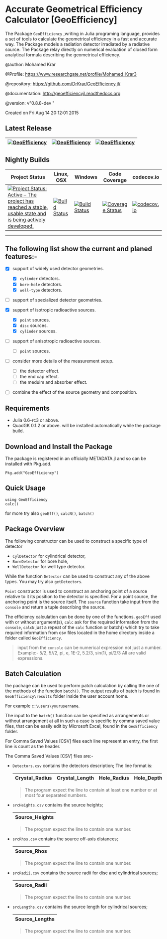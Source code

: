 # Accurate Geometrical Efficiency Calculator [GeoEfficiency]

The Package `GeoEfficiency` ,writing in Julia programing language, provides a set of tools  to calculate the geometrical efficiency in a fast and accurate way. The Package models a radiation detector irradiated by a radiative source. 
The Package relay directly on numerical evaluation of closed form analytical formula describing the geometrical efficiency.

@author: Mohamed Krar

@Profile: https://www.researchgate.net/profile/Mohamed_Krar3

@repository: https://github.com/DrKrar/GeoEfficiency.jl/

@documentation: http://geoefficiencyjl.readthedocs.org

@version: v"0.8.8-dev "

Created on Fri Aug 14 20:12:01 2015


## Latest Release 
[![GeoEfficiency](http://pkg.julialang.org/badges/GeoEfficiency_0.4.svg)](http://pkg.julialang.org/?pkg=GeoEfficiency)  | [![GeoEfficiency](http://pkg.julialang.org/badges/GeoEfficiency_0.5.svg)](http://pkg.julialang.org/?pkg=GeoEfficiency)  | [![GeoEfficiency](http://pkg.julialang.org/badges/GeoEfficiency_0.6.svg)](http://pkg.julialang.org/?pkg=GeoEfficiency) 
----|----|----

## Nightly Builds

Project Status | Linux, OSX | Windows | Code Coverage | codecov.io
----|----|----|----|----
[![Project Status: Active – The project has reached a stable, usable state and is being actively developed.](http://www.repostatus.org/badges/latest/active.svg)](http://www.repostatus.org/#active) | [![Build Status](https://travis-ci.org/DrKrar/GeoEfficiency.jl.svg)](https://travis-ci.org/DrKrar/GeoEfficiency.jl) | [![Build Status](https://ci.appveyor.com/api/projects/status/ew595nn4njmm4dbl?svg=true)](https://ci.appveyor.com/project/DrKrar/GeoEfficiency-jl) | [![Coverage Status](https://coveralls.io/repos/github/DrKrar/GeoEfficiency.jl/badge.svg?branch=master)](https://coveralls.io/github/DrKrar/GeoEfficiency.jl?branch=master) | [![codecov.io](http://codecov.io/github/DrKrar/GeoEfficiency.jl/coverage.svg?branch=master)](http://codecov.io/github/DrKrar/GeoEfficiency.jl?branch=master)

---

## The following list show the current and planed features:-

 - [x] support of widely used detector geometries.
      - [x] `cylinder` detectors.
      - [x] `bore-hole` detectors.
      - [x] `well-type` detectors.
	
 - [ ] support of specialized detector geometries.
 
 - [x] support of isotropic radioactive sources.
      - [x] `point` sources.
      - [x] `disc` sources.
      - [x] `cylinder` sources.

 - [ ] support of anisotropic radioactive sources.
   
      - [ ] `point` sources.
	
 - [ ] consider more details of the measurement setup.
      - [ ] the detector effect.
      - [ ] the end cap effect.
      - [ ] the meduim and absorber effect.
      
 - [ ] combine the effect of the source geometry and composition. 


## Requirements
 *  Julia 0.6-rc3 or above.
 *  QuadGK 0.1.2 or above. will be installed automatically while the package build.

## Download and Install the Package

The package is registered in an officially METADATA.jl and so can be installed with Pkg.add.

	Pkg.add("GeoEfficiency") 
	
## Quick Usage

	using GeoEfficiency
	calc()
	
for more try also `geoEff()`, `calcN()`, `batch()`
	

## Package Overview
The following constructor can be used to construct a specific type of detector 
 *  `CylDetector` for cylindrical detector, 
 *  `BoreDetector` for bore hole, 
 *  `WellDetector` for well type detector.

 While the function `Detector` can be used to construct any of the above types. You may try also `getDetectors`.


`Point` constructor is used to construct an anchoring point of a source relative to it its position to the detector is specified.
For a point source, the anchoring point is the source itself. The `source` function take input from the `console` and return a tuple describing the source.


 The efficiency calculation can be done by one of the functions. `geoEff` used with or without argument(s), `calc` ask for the required information from the `console`, `calcN` just a repeat of the `calc` function or batch() which try to take required information from csv files located in the home directory inside a folder called `GeoEfficiency`.
 
 > input from the `console` can be numerical expression not just a number.
 > Example:-
 > 5/2, 5//2, pi, e, 1E-2, 5.2/3, sin(1), pi/2/3
 > All are valid expressions.
	
## Batch Calculation
the pachage can be used to perform patch calculation by calling the one of the methods of the function `batch()`. The output results of batch  is found in `GeoEfficiency\results` folder inside the user account home.

For example	`c:\users\yourusername`.

The input to the `batch()` function can be specified as arrangements or without arrangement at all in such a case is specific by comma saved value files, that can be easily edit by Microsoft Excel, found in the `GeoEfficiency` folder.

For Comma Saved  Values [CSV] files each line represent an entry, the first line is count as the header.

The Comma Saved  Values [CSV] files are:-

 *  `Detectors.csv` contains the detectors description; The line format is: 

     Crystal_Radius | Crystal_Length | Hole_Radius | Hole_Depth
     ----------------| -----------------|---------------|--------------

     > The program expect the line to contain at least one number or at most four separated numbers.

 *  `srcHeights.csv` contains the source heights; 

     Source_Heights | 
      -----------------|

     > The program expect the line to contain one number.

 *  `srcRhos.csv` contains the source off-axis distances; 	 				

     Source_Rhos | 
      -----------------|

     > The program expect the line to contain one number.

 *  `srcRadii.csv` contains the source radii for disc and cylindrical sources; 			

     Source_Radii| 
      -----------------|

     > The program expect the line to contain one number.

 *  `srcLengths.csv` contains the source length for cylindrical sources; 	

     Source_Lengths| 
      -----------------|

     > The program expect the line to contain one number.

